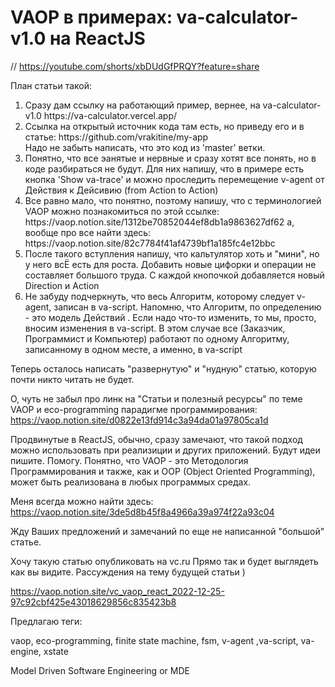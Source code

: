# VAOP в примерах: va-calculator-v1.0 на ReactJS

// https://youtube.com/shorts/xbDUdGfPRQY?feature=share

План статьи такой:
<ol>
    <li>
    Сразу дам ссылку на работающий пример, вернее, на va-calculator-v1.0 https://va-calculator.vercel.app/
    </li>
    <li>
    Ссылка на открытый источник кода там есть, но приведу его и в статье: https://github.com/vrakitine/my-app <br/>
    Надо не забыть написать, что это код из 'master' ветки.
    </li>
    <li>
    Понятно, что все эанятые и нервные и сразу хотят все понять, но в коде разбираться не будут. Для них напишу, что в примере есть кнопка 'Show va-trace' и можно проследить перемещение v-agent от Действия к Дейсивию (from Action to Action)
    </li>
    <li>
    Все равно мало, что понятно, поэтому напишу, что с терминологией VAOP можно познакомиться по этой ссылке: https://vaop.notion.site/1312be70852044ef8db1a9863627df62 а, вообще про все найти здесь: https://vaop.notion.site/82c7784f41af4739bf1a185fc4e12bbc
    </li>
    <li>
    После такого вступления напишу, что кальтулятор хоть и "мини", но у него всЁ есть для роста. Добавить новые цифорки и операции не составляет большого труда. С каждой кнопочкой добавляется новый Direction и Action
    </li>
    <li>
    Не забуду подчеркнуть, что весь Алгоритм, которому следует v-agent, записан в va-script. Напомню, что Алгоритм, по определению - это модель Действий . Если надо что-то изменить, то мы, просто, вносим изменения в va-script. В этом случае все (Заказчик, Программист и Компьютер) работают по одному Алгоритму, записанному в одном месте, а именно, в va-script
    </li>
</ol>

<p>
Теперь осталось написать "развернутую" и "нудную" статью, которую почти никто читать не будет. 

О, чуть не забыл про линк на "Статьи и полезный ресурсы" по теме VAOP и eco-programming парадигме программирования: https://vaop.notion.site/d0822e13fd914c3a94da01a97805ca1d 

Продвинутые в ReactJS, обычно, сразу замечают, что такой подход можно использовать при реализиции и других приложений. Будут идеи пишите. Помогу. Понятно, что VAOP - это Mетодология Программирования и также, как и OOP (Object Oriented Programming), может быть реализована в любых программых средах.

Меня всегда можно найти здесь: https://vaop.notion.site/3de5d8b45f8a4966a39a974f22a93c04

Жду Ваших предложений и замечаний по еще не написанной "большой" статье.

Хочу такую статью опубликовать на vc.ru
Прямо так и будет выглядеть как вы видите. Рассуждения на тему будущей статьи )

https://vaop.notion.site/vc_vaop_react_2022-12-25-97c92cbf425e43018629856c835423b8

Предлагаю теги:

vaop, eco-programming, finite state machine, fsm, v-agent ,va-script, va-engine, xstate  

Model Driven Software Engineering or MDE